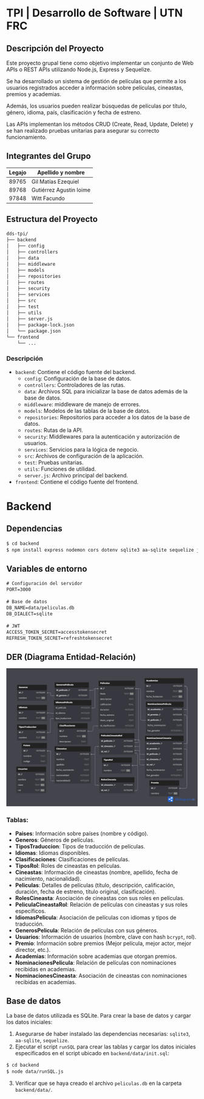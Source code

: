 # TPI | Desarrollo de Software | UTN FRC

## Descripción del Proyecto
Este proyecto grupal tiene como objetivo implementar un conjunto de Web APIs o REST APIs utilizando Node.js, Express y Sequelize. 

Se ha desarrollado un sistema de gestión de películas que permite a los usuarios registrados acceder a información sobre películas, cineastas, premios y academias.

Además, los usuarios pueden realizar búsquedas de películas por título, género, idioma, país, clasificación y fecha de estreno.

Las APIs implementan los métodos CRUD (Create, Read, Update, Delete) y se han realizado pruebas unitarias para asegurar su correcto funcionamiento.


## Integrantes del Grupo

| Legajo | Apellido y nombre       |
|--------|-------------------------|
|89765   | Gil Matías Ezequiel     |
|89768   | Gutiérrez Agustin Ioime |
|97848   | Witt Facundo            |

## Estructura del Proyecto

```
dds-tpi/
├── backend
│   ├── config
│   ├── controllers
│   ├── data
│   ├── middleware
│   ├── models
│   ├── repositories
│   ├── routes
│   ├── security
│   ├── services
│   ├── src
│   ├── test
│   ├── utils
│   ├── server.js
│   ├── package-lock.json
│   └── package.json
└── frontend
    └── ...
```
### Descripción
- ```backend```: Contiene el código fuente del backend.
    - ```config```: Configuración de la base de datos.
    - ```controllers```: Controladores de las rutas.
    - ```data```: Archivos SQL para inicializar la base de datos además de la base de datos.
    - ```middleware```: middleware de manejo de errores.
    - ```models```: Modelos de las tablas de la base de datos.
    - ```repositories```: Repositorios para acceder a los datos de la base de datos.
    - ```routes```: Rutas de la API.
    - ```security```: Middlewares para la autenticación y autorización de usuarios.
    - ```services```: Servicios para la lógica de negocio.
    - ```src```: Archivos de configuración de la aplicación.
    - ```test```: Pruebas unitarias.
    - ```utils```: Funciones de utilidad.
    - ```server.js```: Archivo principal del backend.
- ```frontend```: Contiene el código fuente del frontend.

# Backend

## Dependencias
```bash
$ cd backend
$ npm install express nodemon cors dotenv sqlite3 aa-sqlite sequelize jsonwebtoken jest supertest @babel/core @babel/preset-env babel-jest bcrypt winston
```

## Variables de entorno
```env
# Configuración del servidor
PORT=3000

# Base de datos
DB_NAME=data/peliculas.db
DB_DIALECT=sqlite

# JWT
ACCESS_TOKEN_SECRET=accesstokensecret
REFRESH_TOKEN_SECRET=refreshtokensecret

```

## DER (Diagrama Entidad-Relación)
![ERD](images/ERD.png)

### Tablas:
- **Paises**: Información sobre países (nombre y código).
- **Generos**: Géneros de películas.
- **TiposTraduccion**: Tipos de traducción de películas.
- **Idiomas**: Idiomas disponibles.
- **Clasificaciones**: Clasificaciones de películas.
- **TiposRol**: Roles de cineastas en películas.
- **Cineastas**: Información de cineastas (nombre, apellido, fecha de nacimiento, nacionalidad).
- **Peliculas**: Detalles de películas (título, descripción, calificación, duración, fecha de estreno, título original, clasificación).
- **RolesCineasta**: Asociación de cineastas con sus roles en películas.
- **PeliculaCineastaRol**: Relación de películas con cineastas y sus roles específicos.
- **IdiomasPelicula**: Asociación de películas con idiomas y tipos de traducción.
- **GenerosPelicula**: Relación de películas con sus géneros.
- **Usuarios**: Información de usuarios (nombre, clave con hash `bcrypt`, rol).
- **Premio**: Información sobre premios (Mejor película, mejor actor, mejor director, etc.).
- **Academias**: Información sobre academias que otorgan premios.
- **NominacionesPelicula**: Relación de películas con nominaciones recibidas en academias.
- **NominacionesCineasta**: Asociación de cineastas con nominaciones recibidas en academias.


## Base de datos
La base de datos utilizada es SQLite. Para crear la base de datos y cargar los datos iniciales:
1. Asegurarse de haber instalado las dependencias necesarias: ```sqlite3```, ```aa-sqlite```, ```sequelize```.
2. Ejecutar el script ```runSQL``` para crear las tablas y cargar los datos iniciales especificados en el script ubicado en ```backend/data/init.sql```:
```bash
$ cd backend
$ node data/runSQL.js
```
3. Verificar que se haya creado el archivo ```peliculas.db``` en la carpeta ```backend/data/```.
